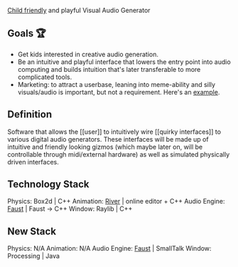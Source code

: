 
[Child friendly](user) and playful Visual Audio Generator
## Goals 🏆
* Get kids interested in creative audio generation.
* Be an intuitive and playful interface that lowers the entry point into audio computing and builds intuition that's later transferable to more complicated tools. 
* Marketing: to attract a userbase, leaning into meme-ability and silly visuals/audio is important, but not a requirement. Here's an [example](https://store.steampowered.com/app/1059990/Trombone_Champ/).  
## Definition
Software that allows the [[user]] to intuitively wire [[quirky interfaces]] to various digital audio generators. These interfaces will be made up of intuitive and friendly looking gizmos (which maybe later on, will be controllable through midi/external hardware) as well as simulated physically driven interfaces.

## Technology Stack
Physics: Box2d | C++
Animation: [River](https://rive.app/editor) | online editor + C++
Audio Engine: [Faust](https://faust.grame.fr/) | Faust -> C++
Window: Raylib | C++
## New Stack
Physics: N/A
Animation: N/A
Audio Engine: [Faust](https://faust.grame.fr/) | SmallTalk
Window: Processing | Java

